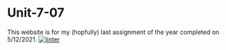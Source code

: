 # Unit-7-07
This website is for my (hopfully) last assignment of the year completed on 5/12/2021.
[![linter](https://github.com/3verett//workflows/linter/badge.svg)](https://github.com/marketplace/actions/super-linter)
